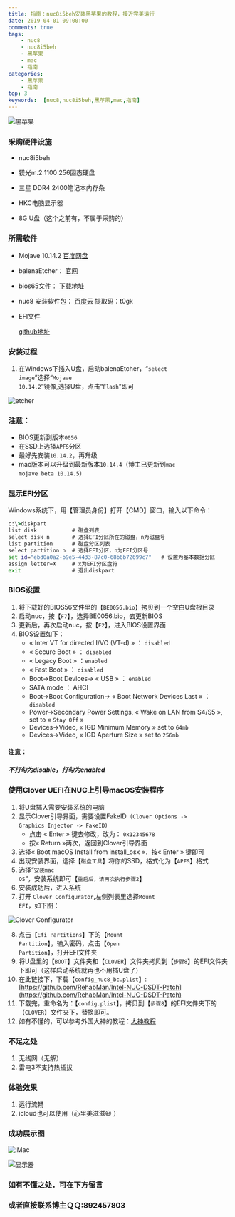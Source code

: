```yaml
---
title: 指南：nuc8i5beh安装黑苹果的教程，接近完美运行
date: 2019-04-01 09:00:00
comments: true
tags:
    - nuc8
    - nuc8i5beh
    - 黑苹果
    - mac
    - 指南
categories:
	- 黑苹果
	- 指南
top: 3
keywords:  [nuc8,nuc8i5beh,黑苹果,mac,指南]
---
```


![黑苹果](https://pic.rmb.bdstatic.com/2d0fae09224780bdb81d9341ea5a8bb2.jpeg)


<!-- more -->


### 采购硬件设施
- nuc8i5beh

- 镁光m.2 1100 256固态硬盘

- 三星 DDR4 2400笔记本内存条

- HKC电脑显示器

- 8G U盘（这个之前有，不属于采购的）


### 所需软件
- Mojave 10.14.2
  [百度网盘](https://pan.baidu.com/s/1NJnLGri673BnBqDvOibduA)

- balenaEtcher：
  [官网](https://www.balena.io/etcher/)

- bios65文件：
  [下载地址](https://www.tonymacx86.com/attachments/be0056-bio-zip.392463/)

- nuc8 安装软件包：
  [百度云](https://pan.baidu.com/s/1fHmO1p-9tffcw0-rRYj4VA) 提取码：t0gk

- EFI文件

  [github地址](https://github.com/dongyubin/nuc8i5beh)
### 安装过程
1. 在Windows下插入U盘，启动balenaEtcher，“<code>select image</code>”选择“<code>Mojave 10.14.2</code>”镜像,选择U盘，点击“<code>Flash</code>”即可

![etcher](https://7.daliansky.net/etcher.png)

### 注意：
- BIOS更新到版本<code>0056</code>
- 在SSD上选择<code>APFS</code>分区
- 最好先安装<code>10.14.2</code>，再升级
- mac版本可以升级到最新版本<code>10.14.4</code>（博主已更新到<code>mac mojave beta 10.14.5</code>）

### 显示EFI分区

Windows系统下，用【管理员身份】打开【CMD】窗口，输入以下命令：

```cmd
c:\>diskpart
list disk           # 磁盘列表
select disk n       # 选择EFI分区所在的磁盘，n为磁盘号
list partition      # 磁盘分区列表
select partition n  # 选择EFI分区，n为EFI分区号
set id="ebd0a0a2-b9e5-4433-87c0-68b6b72699c7"	# 设置为基本数据分区
assign letter=X     # x为EFI分区盘符
exit				# 退出diskpart
```

### BIOS设置

1. 将下载好的BIOS56文件里的【<code>BE0056.bio</code>】拷贝到一个空白U盘根目录
2. 启动nuc，按【<code>F7</code>】，选择BE0056.bio，去更新BIOS
3. 更新后，再次启动nuc，按【<code>F2</code>】，进入BIOS设置界面
4. BIOS设置如下：
	- « Inter VT for directed I/VO (VT-d) » ： <code>disabled</code>
	- « Secure Boot » ： <code>disabled</code>
	- « Legacy Boot » ：<code>enabled</code>
	- « Fast Boot » ： <code>disabled</code>
	- Boot->Boot Devices-> « USB » ： <code>enabled</code>
	- SATA mode ： AHCI
	- Boot->Boot Configuration-> « Boot Network Devices Last » ： <code>disabled</code>
	- Power->Secondary Power Settings, « Wake on LAN from S4/S5 », set to « <code>Stay Off</code> »
	- Devices->Video, « IGD Minimum Memory » set to <code>64mb</code>
	- Devices->Video, « IGD Aperture Size » set to <code>256mb</code>

#### 注意：

##### 不打勾为disable，打勾为enabled

### 使用Clover UEFI在NUC上引导macOS安装程序
1. 将U盘插入需要安装系统的电脑
2. 显示Clover引导界面，需要设置FakeID（<code>Clover Options -> Graphics Injector -> FakeID</code>）
	- 点击 « Enter » 键去修改，改为： <code>0x12345678</code>
	- 按« Return »两次，返回到Clover引导界面
3. 选择« Boot macOS Install from install_osx »，按« Enter » 键即可
4. 出现安装界面，选择【<code>磁盘工具</code>】将你的SSD，格式化为【<code>APFS</code>】格式
5. 选择“<code>安装mac OS</code>”，安装系统即可【<code>重启后，请再次执行步骤2</code>】
6. 安装成功后，进入系统
7. 打开 <code>Clover Configurator</code>,左侧列表里选择<code>Mount EFI</code>，如下图：

![Clover Configurator](http://tangwumo.com/wp-content/uploads/2018/10/%E6%89%93%E5%BC%80clover-configurator%E6%8C%82%E8%BD%BDEFI%E5%88%86%E5%8C%BA.jpg)

8. 点击【<code>Efi Partitions</code>】下的【<code>Mount Partition</code>】，输入密码，点击【<code>Open Partition</code>】，打开EFI文件夹
9. 将U盘里的【<code>BOOT</code>】文件夹和【<code>CLOVER</code>】文件夹拷贝到【<code>步骤8</code>】的EFI文件夹下即可（这样启动系统就再也不用插U盘了）
10. 在此链接下，下载【<code>config_nuc8_bc.plist</code>】:[https://github.com/RehabMan/Intel-NUC-DSDT-Patch](https://github.com/RehabMan/Intel-NUC-DSDT-Patch)
11. 下载完，重命名为：【<code>config.plist</code>】，拷贝到【<code>步骤8</code>】的EFI文件夹下的【<code>CLOVER</code>】文件夹下，替换即可。
12. 如有不懂的，可以参考外国大神的教程：[大神教程](https://www.tonymacx86.com/threads/guide-installing-macos-mojave-10-14-2-on-intel-nuci5beh-using-clover-uefi.268502/)

### 不足之处

1. 无线网（无解）
2. 雷电3不支持热插拔
### 体验效果
1. 运行流畅​
2. icloud也可以使用（心里美滋滋😃 ）
### 成功展示图

![iMac](https://pic.rmb.bdstatic.com/bd012b6d537ad323abfe5dc9cb7e3e21.png)

![显示器](https://pic.rmb.bdstatic.com/2000e391ba631d17bd03ea91e8f93518.png)

### 如有不懂之处，可在下方留言

### 或者直接联系博主ＱＱ:892457803